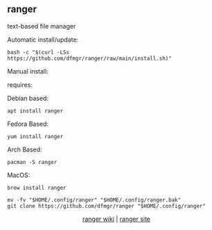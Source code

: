 ## ranger  
  
text-based file manager  
  
Automatic install/update:

```shell
bash -c "$(curl -LSs https://github.com/dfmgr/ranger/raw/main/install.sh)"
```

Manual install:
  
requires:

Debian based:

```shell
apt install ranger
```  

Fedora Based:

```shell
yum install ranger
```  

Arch Based:

```shell
pacman -S ranger
```  

MacOS:  

```shell
brew install ranger
```
  
```shell
mv -fv "$HOME/.config/ranger" "$HOME/.config/ranger.bak"
git clone https://github.com/dfmgr/ranger "$HOME/.config/ranger"
```
  
<p align=center>
  <a href="https://wiki.archlinux.org/index.php/ranger" target="_blank" rel="noopener noreferrer">ranger wiki</a>  |  
  <a href="http://ranger.github.io" target="_blank" rel="noopener noreferrer">ranger site</a>
</p>  
